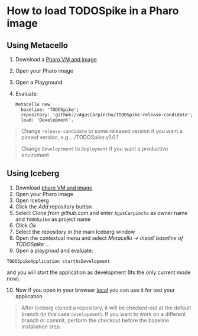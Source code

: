 # How to load TODOSpike in a Pharo image

## Using Metacello

1. Download a [Pharo VM and image](https://pharo.org/download)
2. Open your Pharo image
3. Open a Playground
4. Evaluate:

    ```smalltalk
    Metacello new
      baseline: 'TODOSpike';
      repository: 'github://AgusCarpincho/TODOSpike:release-candidate';
      load: 'Development'.
    ```

> Change `release-candidate` to some released version if you want a pinned version, e.g .../TODOSpike:v1.0.1

> Change `Developtment` to `Deployment` if you want a productive enviroment

## Using Iceberg

1. Download [pharo VM and image](https://pharo.org/download)
2. Open your Pharo image
3. Open Iceberg
4. Click the *Add* repository button
5. Select *Clone from github.com* and enter `AgusCarpincho` as owner name and `TODOSpike`
   as project name
6. Click *Ok*
7. Select the repository in the main Iceberg window
8. Open the contextual menu and select
  *Metacello -> Install baseline of TODOSpike ...*
9. Open a playgroud and evaluate:
 
 ```smalltalk
 TODOSpikeApplication startAsDevelopment
 ```
 
 and you will start the application as development (Its the only current mode now).
 
10. Now if you open in your browser [local](http://localhost:8080/home) you can use it for test your application

> After Iceberg cloned a repository, it will be checked-out at the default
> branch (in this case `development`). If you want to work on a different
> branch or commit, perform the checkout before the baseline installation step.
